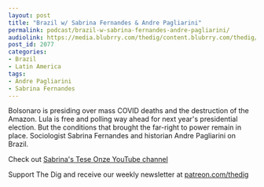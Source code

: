 ```yaml
---
layout: post
title: "Brazil w/ Sabrina Fernandes & Andre Pagliarini"
permalink: podcast/brazil-w-sabrina-fernandes-andre-pagliarini/
audiolink: https://media.blubrry.com/thedig/content.blubrry.com/thedig/The_Dig-EP_334-Brazil.mp3
post_id: 2077
categories: 
- Brazil
- Latin America
tags: 
- Andre Pagliarini
- Sabrina Fernandes
---
```


Bolsonaro is presiding over mass COVID deaths and the destruction of the Amazon. Lula is free and polling way ahead for next year's presidential election. But the conditions that brought the far-right to power remain in place. Sociologist Sabrina Fernandes and historian Andre Pagliarini on Brazil. 

Check out [Sabrina's Tese Onze YouTube channel](https://www.youtube.com/channel/UC0fGGprihDIlQ3ykWvcb9hg)

Support The Dig and receive our weekly newsletter at [patreon.com/thedig](http://www.patreon.com/TheDig) 